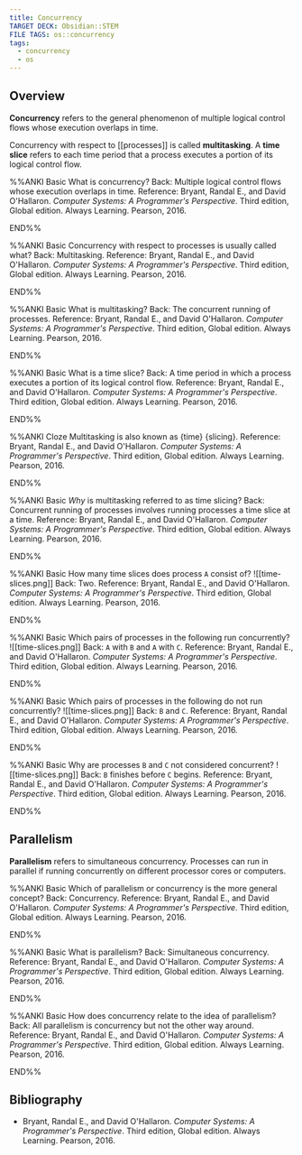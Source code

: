 ```yaml
---
title: Concurrency
TARGET DECK: Obsidian::STEM
FILE TAGS: os::concurrency
tags:
  - concurrency
  - os
---
```


## Overview

**Concurrency** refers to the general phenomenon of multiple logical control flows whose execution overlaps in time.

Concurrency with respect to [[processes]] is called **multitasking**. A **time slice** refers to each time period that a process executes a portion of its logical control flow.

%%ANKI
Basic
What is concurrency?
Back: Multiple logical control flows whose execution overlaps in time.
Reference: Bryant, Randal E., and David O'Hallaron. *Computer Systems: A Programmer's Perspective*. Third edition, Global edition. Always Learning. Pearson, 2016.
<!--ID: 1752201359120-->
END%%

%%ANKI
Basic
Concurrency with respect to processes is usually called what?
Back: Multitasking.
Reference: Bryant, Randal E., and David O'Hallaron. *Computer Systems: A Programmer's Perspective*. Third edition, Global edition. Always Learning. Pearson, 2016.
<!--ID: 1752201359131-->
END%%

%%ANKI
Basic
What is multitasking?
Back: The concurrent running of processes.
Reference: Bryant, Randal E., and David O'Hallaron. *Computer Systems: A Programmer's Perspective*. Third edition, Global edition. Always Learning. Pearson, 2016.
<!--ID: 1752201359134-->
END%%

%%ANKI
Basic
What is a time slice?
Back: A time period in which a process executes a portion of its logical control flow.
Reference: Bryant, Randal E., and David O'Hallaron. *Computer Systems: A Programmer's Perspective*. Third edition, Global edition. Always Learning. Pearson, 2016.
<!--ID: 1752201359137-->
END%%

%%ANKI
Cloze
Multitasking is also known as {time} {slicing}.
Reference: Bryant, Randal E., and David O'Hallaron. *Computer Systems: A Programmer's Perspective*. Third edition, Global edition. Always Learning. Pearson, 2016.
<!--ID: 1752201359139-->
END%%

%%ANKI
Basic
*Why* is multitasking referred to as time slicing?
Back: Concurrent running of processes involves running processes a time slice at a time.
Reference: Bryant, Randal E., and David O'Hallaron. *Computer Systems: A Programmer's Perspective*. Third edition, Global edition. Always Learning. Pearson, 2016.
<!--ID: 1752201359142-->
END%%

%%ANKI
Basic
How many time slices does process `A` consist of?
![[time-slices.png]]
Back: Two.
Reference: Bryant, Randal E., and David O'Hallaron. *Computer Systems: A Programmer's Perspective*. Third edition, Global edition. Always Learning. Pearson, 2016.
<!--ID: 1752201359145-->
END%%

%%ANKI
Basic
Which pairs of processes in the following run concurrently?
![[time-slices.png]]
Back: `A` with `B` and `A` with `C`.
Reference: Bryant, Randal E., and David O'Hallaron. *Computer Systems: A Programmer's Perspective*. Third edition, Global edition. Always Learning. Pearson, 2016.
<!--ID: 1752201359148-->
END%%

%%ANKI
Basic
Which pairs of processes in the following do not run concurrently?
![[time-slices.png]]
Back: `B` and `C`.
Reference: Bryant, Randal E., and David O'Hallaron. *Computer Systems: A Programmer's Perspective*. Third edition, Global edition. Always Learning. Pearson, 2016.
<!--ID: 1752201359151-->
END%%

%%ANKI
Basic
Why are processes `B` and `C` not considered concurrent?
![[time-slices.png]]
Back: `B` finishes before `C` begins.
Reference: Bryant, Randal E., and David O'Hallaron. *Computer Systems: A Programmer's Perspective*. Third edition, Global edition. Always Learning. Pearson, 2016.
<!--ID: 1752201359154-->
END%%

## Parallelism

**Parallelism** refers to simultaneous concurrency. Processes can run in parallel if running concurrently on different processor cores or computers.

%%ANKI
Basic
Which of parallelism or concurrency is the more general concept?
Back: Concurrency.
Reference: Bryant, Randal E., and David O'Hallaron. *Computer Systems: A Programmer's Perspective*. Third edition, Global edition. Always Learning. Pearson, 2016.
<!--ID: 1752201359157-->
END%%

%%ANKI
Basic
What is parallelism?
Back: Simultaneous concurrency.
Reference: Bryant, Randal E., and David O'Hallaron. *Computer Systems: A Programmer's Perspective*. Third edition, Global edition. Always Learning. Pearson, 2016.
<!--ID: 1752201359160-->
END%%

%%ANKI
Basic
How does concurrency relate to the idea of parallelism?
Back: All parallelism is concurrency but not the other way around.
Reference: Bryant, Randal E., and David O'Hallaron. *Computer Systems: A Programmer's Perspective*. Third edition, Global edition. Always Learning. Pearson, 2016.
<!--ID: 1752201359164-->
END%%

## Bibliography

* Bryant, Randal E., and David O'Hallaron. *Computer Systems: A Programmer's Perspective*. Third edition, Global edition. Always Learning. Pearson, 2016.